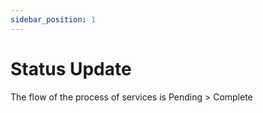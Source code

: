 ```yaml
---
sidebar_position: 1
---
```


# Status Update

The flow of the process of services is Pending > Complete
